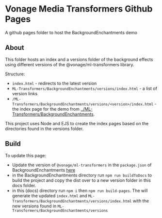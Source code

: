 # Vonage Media Transformers Github Pages

A github pages folder to host the BackgroundEnchantments demo

## About

This folder hosts an index and a versions folder of the background effects using different versions of the @vonage/ml-transformers library.

Structure:

- `index.html` - redirects to the latest version
- `ML-Transformers/BackgroundEnchantments/versions/index.html` - a list of version links
- `/ML-Transformers/BackgroundEnchantments/versions/<version>/index.html` - the index page for the demo from [../ML-Transformers/BackgroundEnchantments](../ML-Transformers/BackgroundEnchantments).

This project uses Node and EJS to create the index pages based on the directories found in the versions folder.

## Build

To update this page:

- Update the version of `@vonage/ml-transformers` in the `package.json` of BackgroundEnchantments [here](../ML-Transformers/BackgroundEnchantments/package.json)
- in the BackgroundEnchantments directory run `npm run buildToDocs` to build the project and copy the dist over to a new version folder in this docs folder.
- in this (docs) directory run `npm i` then `npm run build-pages`. The will generate the updated `index.html` and `ML-Transformers/BackgroundEnchantments/versions/index.html` with the new versions found in `ML-Transformers/BackgroundEnchantments/versions`
